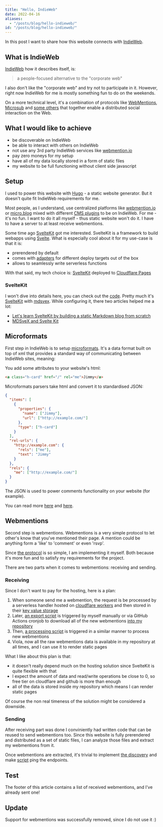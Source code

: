 ```yaml
---
title: "Hello, IndieWeb"
date: 2022-04-16
aliases:
  - "/posts/blog/hello-indieweb/"
id: "/posts/blog/hello-indieweb/"
---
```


In this post I want to share how this website connects with [IndieWeb][].

## What is IndieWeb

[IndieWeb][] how it describes itself, is:

> a people-focused alternative to the "corporate web"

I also don't like the "corporate web" and try not to participate in it. However, right now IndieWeb for me is mostly
something fun to do on the weekends.

On a more technical level, it's a combination of protocols like [WebMentions][], [Microsub][] and
[some others](https://www.w3.org/TR/social-web-protocols/) that together enable a distributed social interaction on
the Web.

## What I would like to achieve

- be discoverable on IndieWeb
- be able to interact with others on IndieWeb
- not use any 3rd party IndieWeb services like [webmention.io][]
- pay zero moneys for my setup
- have all of my data locally stored in a form of static files
- my website to be full functioning without client side javascript

## Setup

I used to power this website with [Hugo](https://gohugo.io) - a static website generator. But it doesn't quite fit
IndieWeb requirements for me.

Most people, as I understand, use centralized platforms like [webmention.io][] or
[micro.blog](https://micro.blog) mixed with different [CMS plugins](https://wordpress.org/plugins/indieweb/) to be on
IndieWeb. For me - it's no fun. I want to do it all myself - thus static website won't do it. I have to have a server
to at least receive webmentions.

Some time ago [SvelteKit](https://kit.svelte.dev) got me interested. SvelteKit is a framework to build webapps using
[Svelte](https://svelte.dev). What is especially cool about it for my use-case is that it is:

- prerendered by default
- comes with [adapters](https://github.com/sveltejs/kit/tree/master/packages) for different deploy targets out of the box
- allows to seamlessly write serverless functions

With that said, my tech choice is: [SvelteKit][] deployed to [Cloudflare Pages](https://pages.cloudflare.com)

### SvelteKit

I won't dive into details here, you can check out the [code](https://github.com/ngalaiko/blog). Pretty much it's [SvelteKit][]
with [mdsvex](https://mdsvex.com). While configuring it, there two articles helped me a lot:

- [Let's learn SvelteKit by building a static Markdown blog from scratch](https://joshcollinsworth.com/blog/build-static-sveltekit-markdown-blog/)
- [MDSveX and Svelte Kit](https://www.furudean.com/blog/svelte-kit-mdsvex)

## Microformats

First step in IndieWeb is to setup [microformats](http://microformats.org). It's a data format built on top of xml that
provides a standard way of communicating between IndieWeb sites, meaning:

You add some attributes to your website's html:

```html
<a class="h-card" href="/" rel="me">Jimmy</a>
```

Microformats parsers take html and convert it to standardised JSON:

```JSON
{
  "items": [
    {
      "properties": {
        "name": ["Jimmy"],
        "url": ["http://example.com/"]
      },
      "type": ["h-card"]
    }
  ],
  "rel-urls": {
    "http://example.com": {
      "rels": ["me"],
      "text": "Jimmy"
    }
  },
  "rels": {
    "me": ["http://example.com/"]
  }
}
```

The JSON is used to power comments functionality on your website (for example).

You can read more [here](https://indieweb.org/microformats) and [here](http://microformats.org).

## Webmentions

Second step is webmentions. Webmentions is a very simple protocol to let other's know that you've mentioned their page.
A mention could be anything form a 'like' to 'comment' or even 'rsvp'.

Since [the protocol](https://www.w3.org/TR/webmention/#updating-existing-webmentions-li-4) is so simple, I am implementing
it myself. Both because it's more fun and to satisfy my requirements for the project.

There are two parts when it comes to webmentions: receiving and sending.

### Receiving

Since I don't want to pay for the hosting, here is a plan:

1. When someone send me a webmention, the request is be processed by a serverless handler hosted on
   [cloudflare workers](https://developers.cloudflare.com/workers/) and then stored in their
   [key value storage](https://developers.cloudflare.com/workers/platform/pricing/#workers-kv)
2. Later, [an export script](https://github.com/ngalaiko/blog/blob/12021e08b9310aaae9b3d8aa3a179cc9e3549473/scripts/webmentions/download.ts) is triggered
   by myself manually or via GitHub Actions cronjob to download all of the new
   webmentions [into my repository](https://github.com/ngalaiko/blog/blob/12021e08b9310aaae9b3d8aa3a179cc9e3549473/src/lib/data/webmentions.json)
3. Then, [a processing script](https://github.com/ngalaiko/blog/blob/12021e08b9310aaae9b3d8aa3a179cc9e3549473/scripts/webmentions/process.ts) is
   triggered in a similar manner to process new webmentions
4. Viola, now all the raw webmentions data is available in
   my repository at all times, and I can use it to render static pages

What I like about this plan is that:

- it doesn't really depend much on the hosting solution since SvelteKit is quite
  flexible with that
- I expect the amount of data and read/write operations be close to 0, so free tier on cloudflare and github is more
  than enough
- all of the data is stored inside my repository which means I can render static pages

Of course the non real timeness of the solution might be considered a downside.

### Sending

After receiving part was done I conviniently had written code that can be reused to send webmentions too. Since this
website is fully prerendered and distributed as a set of static files, I can analyze those files and extract my
webmentions from it.

Once webmentions are extracted, it's trivial to implement [the discovery](https://www.w3.org/TR/webmention/#sender-discovers-receiver-webmention-endpoint)
and make [script](https://github.com/ngalaiko/galaiko.rocks/blob/12021e08b9310aaae9b3d8aa3a179cc9e3549473/scripts/webmentions/send.ts) ping the endpoints.

## Test

The footer of this article contains a list of received webmentions, and I've already sent one!

## Update

Support for webmentions was successfully removed, since I do not use it :)

[webmentions]: https://indieweb.org/Webmention
[indieweb]: https://indieweb.org
[microsub]: https://indieweb.org/Microsub
[webmention.io]: https://webmention.io
[sveltekit]: https://kit.svelte.dev

